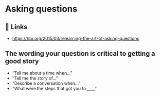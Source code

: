 # Asking questions

## 🔗 Links

- https://hbr.org/2015/03/relearning-the-art-of-asking-questions

## The wording your question is critical to getting a good story

- “Tell me about a time when…”
- “Tell me the story of…”
- “Describe a conversation when…”
- “What were the steps that got you to ____”
